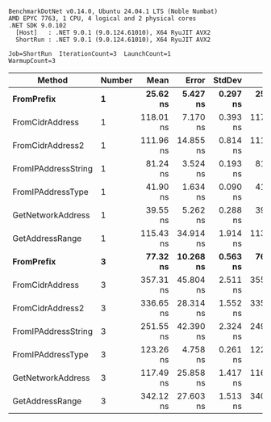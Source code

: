 ```

BenchmarkDotNet v0.14.0, Ubuntu 24.04.1 LTS (Noble Numbat)
AMD EPYC 7763, 1 CPU, 4 logical and 2 physical cores
.NET SDK 9.0.102
  [Host]   : .NET 9.0.1 (9.0.124.61010), X64 RyuJIT AVX2
  ShortRun : .NET 9.0.1 (9.0.124.61010), X64 RyuJIT AVX2

Job=ShortRun  IterationCount=3  LaunchCount=1  
WarmupCount=3  

```
| Method              | Number | Mean      | Error     | StdDev   | Min       | Max       | Gen0   | Allocated |
|-------------------- |------- |----------:|----------:|---------:|----------:|----------:|-------:|----------:|
| **FromPrefix**          | **1**      |  **25.62 ns** |  **5.427 ns** | **0.297 ns** |  **25.32 ns** |  **25.91 ns** | **0.0033** |      **56 B** |
| FromCidrAddress     | 1      | 118.01 ns |  7.170 ns | 0.393 ns | 117.62 ns | 118.41 ns | 0.0067 |     112 B |
| FromCidrAddress2    | 1      | 111.96 ns | 14.855 ns | 0.814 ns | 111.02 ns | 112.44 ns | 0.0067 |     112 B |
| FromIPAddressString | 1      |  81.24 ns |  3.524 ns | 0.193 ns |  81.09 ns |  81.45 ns | 0.0033 |      56 B |
| FromIPAddressType   | 1      |  41.90 ns |  1.634 ns | 0.090 ns |  41.84 ns |  42.00 ns | 0.0052 |      88 B |
| GetNetworkAddress   | 1      |  39.55 ns |  5.262 ns | 0.288 ns |  39.34 ns |  39.88 ns | 0.0033 |      56 B |
| GetAddressRange     | 1      | 115.43 ns | 34.914 ns | 1.914 ns | 113.25 ns | 116.87 ns | 0.0100 |     168 B |
| **FromPrefix**          | **3**      |  **77.32 ns** | **10.268 ns** | **0.563 ns** |  **76.72 ns** |  **77.83 ns** | **0.0100** |     **168 B** |
| FromCidrAddress     | 3      | 357.31 ns | 45.804 ns | 2.511 ns | 355.66 ns | 360.20 ns | 0.0200 |     336 B |
| FromCidrAddress2    | 3      | 336.65 ns | 28.314 ns | 1.552 ns | 335.28 ns | 338.34 ns | 0.0200 |     336 B |
| FromIPAddressString | 3      | 251.55 ns | 42.390 ns | 2.324 ns | 249.97 ns | 254.21 ns | 0.0100 |     168 B |
| FromIPAddressType   | 3      | 123.26 ns |  4.758 ns | 0.261 ns | 122.99 ns | 123.51 ns | 0.0157 |     264 B |
| GetNetworkAddress   | 3      | 117.49 ns | 25.858 ns | 1.417 ns | 116.08 ns | 118.91 ns | 0.0100 |     168 B |
| GetAddressRange     | 3      | 342.12 ns | 27.603 ns | 1.513 ns | 340.83 ns | 343.79 ns | 0.0300 |     504 B |
